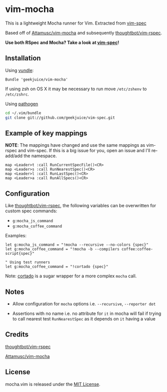 # vim-mocha

This is a lightweight Mocha runner for Vim. Extracted from
[vim-spec](https://github.com/geekjuice/vim-spec)

Based off of [Attamusc/vim-mocha](https://github.com/Attamusc/vim-mocha) and
subsequently [thoughtbot/vim-rspec](https://github.com/thoughtbot/vim-rspec).


__Use both RSpec and Mocha? Take a look at [vim-spec](https://github.com/geekjuice/vim-spec)!__


## Installation

Using [vundle](https://github.com/gmarik/vundle):

```vim
Bundle 'geekjuice/vim-mocha'
```

If using zsh on OS X it may be necessary to run move `/etc/zshenv` to `/etc/zshrc`.


Using [pathogen](https://github.com/tpope/vim-pathogen)

```sh
cd ~/.vim/bundle
git clone git://github.com/geekjuice/vim-spec.git
```


## Example of key mappings

__NOTE__: The mappings have changed and use the same mappings as vim-rspec and
vim-spec. If this is a big issue for you, open an issue and I'll re-add/add the
namespace.

```vim
map <Leader>t :call RunCurrentSpecFile()<CR>
map <Leader>s :call RunNearestSpec()<CR>
map <Leader>l :call RunLastSpec()<CR>
map <Leader>a :call RunAllSpecs()<CR>
```

## Configuration

Like [thoughtbot/vim-rspec](https://github.com/thoughtbot/vim-rspec), the
following variables can be overwritten for custom spec commands:

* `g:mocha_js_command`
* `g:mocha_coffee_command`

Examples:

```vim
let g:mocha_js_command = "!mocha --recursive --no-colors {spec}"
let g:mocha_coffee_command = "!mocha -b --compilers coffee:coffee-script{spec}"

" Using test runners
let g:mocha_coffee_command = "!cortado {spec}"
```


Note: [cortado](bin/cortado) is a sugar wrapper for a more complex `mocha` call.


## Notes
* Allow configuration for `mocha` options i.e. `--recursive`, `--reporter dot`

* Assertions with no name i.e. no attribute for `it` in mocha will fail if
  trying to call nearest test `RunNearestSpec` as it depends on `it` having a
  value


## Credits

[thoughtbot/vim-rspec](https://github.com/thoughtbot/vim-rspec)

[Attamusc/vim-mocha](https://github.com/Attamusc/vim-mocha)

## License

mocha.vim is released under the [MIT License](LICENSE).

